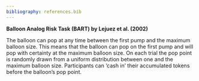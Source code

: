 ```yaml
---
bibliography: references.bib
---
```

**Balloon Analog Risk Task (BART) by Lejuez et al. (2002)** 

The balloon can pop at any time between the first pump and the maximum balloon size. This means that the balloon can pop on the first pump and will pop with certainty at the maximum balloon size. On each trial the pop point is randomly drawn from a uniform distribution between one and the maximum balloon size. Participants can ‘cash in’ their accumulated tokens before the balloon’s pop point.

